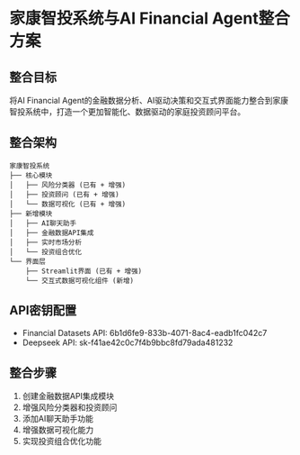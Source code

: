 # 家康智投系统与AI Financial Agent整合方案

## 整合目标

将AI Financial Agent的金融数据分析、AI驱动决策和交互式界面能力整合到家康智投系统中，打造一个更加智能化、数据驱动的家庭投资顾问平台。

## 整合架构

```
家康智投系统
├── 核心模块
│   ├── 风险分类器 (已有 + 增强)
│   ├── 投资顾问 (已有 + 增强)
│   └── 数据可视化 (已有 + 增强)
├── 新增模块
│   ├── AI聊天助手
│   ├── 金融数据API集成
│   ├── 实时市场分析
│   └── 投资组合优化
└── 界面层
    ├── Streamlit界面 (已有 + 增强)
    └── 交互式数据可视化组件 (新增)
```

## API密钥配置
- Financial Datasets API: 6b1d6fe9-833b-4071-8ac4-eadb1fc042c7
- Deepseek API: sk-f41ae42c0c7f4b9bbc8fd79ada481232

## 整合步骤

1. 创建金融数据API集成模块
2. 增强风险分类器和投资顾问
3. 添加AI聊天助手功能
4. 增强数据可视化能力
5. 实现投资组合优化功能
